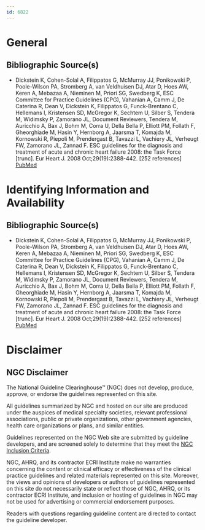 ```yaml
---
id: 6822
---
```


# General

## Bibliographic Source(s)

- Dickstein K, Cohen-Solal A, Filippatos G, McMurray JJ, Ponikowski P, Poole-Wilson PA, Stromberg A, van Veldhuisen DJ, Atar D, Hoes AW, Keren A, Mebazaa A, Nieminen M, Priori SG, Swedberg K, ESC Committee for Practice Guidelines (CPG), Vahanian A, Camm J, De Caterina R, Dean V, Dickstein K, Filippatos G, Funck-Brentano C, Hellemans I, Kristensen SD, McGregor K, Sechtem U, Silber S, Tendera M, Widimsky P, Zamorano JL, Document Reviewers, Tendera M, Auricchio A, Bax J, Bohm M, Corra U, Della Bella P, Elliott PM, Follath F, Gheorghiade M, Hasin Y, Hernborg A, Jaarsma T, Komajda M, Kornowski R, Piepoli M, Prendergast B, Tavazzi L, Vachiery JL, Verheugt FW, Zamorano JL, Zannad F. ESC guidelines for the diagnosis and treatment of acute and chronic heart failure 2008: the Task Force [trunc]. Eur Heart J. 2008 Oct;29(19):2388-442. [252 references] [ PubMed ](http://www.ncbi.nlm.nih.gov/entrez/query.fcgi?cmd=Retrieve&db=pubmed&dopt=Abstract&list_uids=18799522)

# Identifying Information and Availability

## Bibliographic Source(s)

- Dickstein K, Cohen-Solal A, Filippatos G, McMurray JJ, Ponikowski P, Poole-Wilson PA, Stromberg A, van Veldhuisen DJ, Atar D, Hoes AW, Keren A, Mebazaa A, Nieminen M, Priori SG, Swedberg K, ESC Committee for Practice Guidelines (CPG), Vahanian A, Camm J, De Caterina R, Dean V, Dickstein K, Filippatos G, Funck-Brentano C, Hellemans I, Kristensen SD, McGregor K, Sechtem U, Silber S, Tendera M, Widimsky P, Zamorano JL, Document Reviewers, Tendera M, Auricchio A, Bax J, Bohm M, Corra U, Della Bella P, Elliott PM, Follath F, Gheorghiade M, Hasin Y, Hernborg A, Jaarsma T, Komajda M, Kornowski R, Piepoli M, Prendergast B, Tavazzi L, Vachiery JL, Verheugt FW, Zamorano JL, Zannad F. ESC guidelines for the diagnosis and treatment of acute and chronic heart failure 2008: the Task Force [trunc]. Eur Heart J. 2008 Oct;29(19):2388-442. [252 references] [ PubMed ](http://www.ncbi.nlm.nih.gov/entrez/query.fcgi?cmd=Retrieve&db=pubmed&dopt=Abstract&list_uids=18799522)

# Disclaimer

## NGC Disclaimer

The National Guideline Clearinghouse™ (NGC) does not develop, produce, approve, or endorse the guidelines represented on this site.

All guidelines summarized by NGC and hosted on our site are produced under the auspices of medical specialty societies, relevant professional associations, public or private organizations, other government agencies, health care organizations or plans, and similar entities.

Guidelines represented on the NGC Web site are submitted by guideline developers, and are screened solely to determine that they meet the [NGC Inclusion Criteria](/help-and-about/summaries/inclusion-criteria).

NGC, AHRQ, and its contractor ECRI Institute make no warranties concerning the content or clinical efficacy or effectiveness of the clinical practice guidelines and related materials represented on this site. Moreover, the views and opinions of developers or authors of guidelines represented on this site do not necessarily state or reflect those of NGC, AHRQ, or its contractor ECRI Institute, and inclusion or hosting of guidelines in NGC may not be used for advertising or commercial endorsement purposes.

Readers with questions regarding guideline content are directed to contact the guideline developer.

